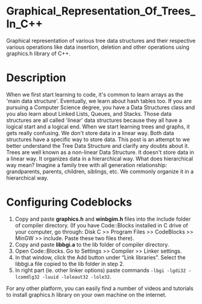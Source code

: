 # Graphical_Representation_Of_Trees_In_C++
Graphical representation of various tree data structures and their respective various operations like data insertion, deletion and other operations using graphics.h library of C++.

# Description
When we first start learning to code, it's common to learn arrays as the 'main data structure'. Eventually, we learn about hash tables too. If you are pursuing a Computer Science degree, you have a Data Structures class and you also learn about Linked Lists, Queues, and Stacks. Those data structures are all called 'linear' data structures because they all have a logical start and a logical end. When we start learning trees and graphs, it gets really confusing. We don't store data in a linear way. Both data structures have a specific way to store data. This post is an attempt to we better understand the Tree Data Structure and clarify any doubts about it.
Trees are well known as a non-linear Data Structure. It doesn't store data in a linear way. It organizes data in a hierarchical way. What does hierarchical way mean? Imagine a family tree with all generation relationship: grandparents, parents, children, siblings, etc. We commonly organize it in a hierarchical way.

# Configuring Codeblocks
1) Copy and paste **graphics.h** and **winbgim.h** files into the include folder of compiler directory. (If you have Code::Blocks installed in C drive of your computer, go through: Disk C >> Program Files >> CodeBlocks >> MinGW >> include. Paste these two files there).
2) Copy and paste **libbgi.a** to the lib folder of compiler directory.
3) Open Code::Blocks. Go to Settings >> Compiler >> Linker settings.
4) In that window, click the Add button under “Link libraries”. Select the libbgi.a file copied to the lib folder in step 2.
5) In right part (ie. other linker options) paste commands `-lbgi -lgdi32 -lcomdlg32 -luuid -loleaut32 -lole32`.

For any other platform, you can easily find a number of videos and tutorials to install graphics.h library on your own machine on the internet.
